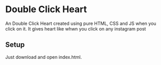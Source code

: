 # Double Click Heart
An Double Click Heart created using pure HTML, CSS and JS when you click on it. It gives heart like whwn you click on any instagram post

## Setup
Just download and open index.html.


